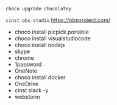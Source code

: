 `choco upgrade chocolatey`

`cinst obs-studio` https://obsproject.com/

* choco install picpick.portable
* choco install visualstudiocode
* choco install nodejs
* skype
* chrome
* 1password
* OneNote
* choco install docker
* OneDrive
* cinst slack -y
* webstorm

